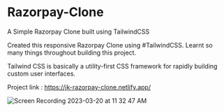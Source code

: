 # Razorpay-Clone
A Simple Razorpay Clone built using TailwindCSS

Created this responsive Razorpay Clone using #TailwindCSS. 
Learnt so many things throughout building this project.

Tailwind CSS is basically a utility-first CSS framework for rapidly building custom user interfaces.

Project link : https://jk-razorpay-clone.netlify.app/


![Screen Recording 2023-03-20 at 11 32 47 AM](https://user-images.githubusercontent.com/86514109/226260343-97e1a980-34de-4d12-9022-b272f366fa56.gif)
